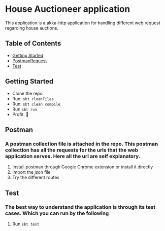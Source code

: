 # House Auctioneer application

This application is a akka-http application for handling different web request regarding house auctions.


## Table of Contents
- [Getting Started](#getting-started)
- [PostmanRequest](#postman)
- [Test](#test)

## Getting Started

* Clone the repo.
* Run: `sbt cleanFiles`
* Run: `sbt clean compile`.
* Run `sbt run`
* Profit. :tada:

## Postman

### A postman collection file is attached in the repo. This postman collection has all the requests for the urls that the web application serves. Here all the url are self explanatory.

1. Install postman through Google Chrome extension or install it directly
2. Import the json file
3. Try the different routes

## Test

### The best way to understand the application is through its test cases. Which you can run by the following

1. Run `sbt test`